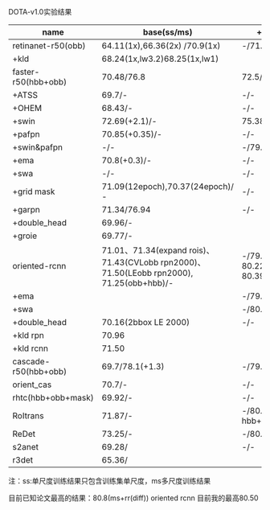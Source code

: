DOTA-v1.0实验结果

| name                 | base(ss/ms)                                                  | +rr(ss/ms)                                     | +hsv(ss/ms)   | +mixup(ss/ms) | +mosaic(ss/ms) | mos +mix    |
| -------------------- | ------------------------------------------------------------ | ---------------------------------------------- | ------------- | ------------- | -------------- | ----------- |
| retinanet-r50(obb)   | 64.11(1x),66.36(2x) /70.9(1x)                                | -/71.0(1x)                                     | -/-           | -/-           | -/-            |             |
| +kld                 | 68.24(1x,lw3.2)68.25(1x,lw1)                                 |                                                |               |               |                |             |
| faster-r50(hbb+obb)  | 70.48/76.8                                                   | 72.5/79.27                                     | 72.5(+0.03)/- | 73.10/-       | 73.18/-        | 74.21/79.01 |
| +ATSS                | 69.7/-                                                       | -/-                                            | -/-           | -/-           | -/-            | -/-         |
| +OHEM                | 68.43/-                                                      | -/-                                            | -/-           | -/-           | -/-            | -/-         |
| +swin                | 72.69(+2.1)/-                                                | 75.38(+2.69)/-                                 | -/-           | -/-           | -/-            | -/-         |
| +pafpn               | 70.85(+0.35)/-                                               | -/-                                            | -/-           | -/-           | -/-            | -/-         |
| +swin&pafpn          | -/-                                                          | -/79.58(+0.2)                                  | -/-           | -/-           | -/-            | -/-         |
| +ema                 | 70.8(+0.3)/-                                                 | -/-                                            | -/-           | -/-           | -/-            | -/-         |
| +swa                 | -/-                                                          | -/-                                            | -/-           | -/-           | -/-            | 74.93/-     |
| +grid mask           | 71.09(12epoch),70.37(24epoch)/ -                             | -/-                                            | -/-           | -/-           | -/-            |             |
| +garpn               | 71.34/76.94                                                  | -/-                                            | -/-           | -/-           | -/-            |             |
| +double_head         | 69.96/-                                                      |                                                |               |               |                |             |
| +groie               | 69.77/-                                                      |                                                |               |               |                |             |
| oriented-rcnn        | 71.01、71.34(expand rois)、71.43(CVLobb rpn2000)、71.50(LEobb rpn2000), 71.25(obb+hbb)/- | -/79.10(obb), 80.22(obb+hbb) 80.39(new_rotate) |               | -/79.11(-)    |                | 73.81       |
| +ema                 |                                                              | -/79.71(obb+hbb)                               | -/-           | -/-           | -/-            | -/-         |
| +swa                 |                                                              | -/80.19(obb+hbb)                               | -/-           | -/-           | -/-            | -/-         |
| +double_head         | 70.16(2bbox LE 2000)                                         | -/-                                            | -/-           | -/-           | -/-            | -/-         |
| +kld rpn             | 70.96                                                        |                                                |               |               |                |             |
| +kld rcnn            | 71.50                                                        |                                                |               |               |                |             |
| cascade-r50(hbb+obb) | 69.7/78.1(+1.3)                                              | -/79.1                                         | -/-           | -/-           | -/-            |             |
| orient_cas           | 70.7/-                                                       | -/-                                            | -/-           | -/-           | -/-            |             |
| rhtc(hbb+obb+mask)   | 69.92/-                                                      | -/-                                            | -/-           | -/-           | -/-            |             |
| RoItrans             | 71.87/-                                                      | -/80.50(rpn hbb+obb)                           | -/-           | -/-           | -/-            |             |
| ReDet                | 73.25/-                                                      | -/80.20                                        | -/-           | -/-           | -/-            |             |
| s2anet               | 69.28/                                                       | -/-                                            | -/-           | -/-           | -/-            |             |
| r3det                | 65.36/                                                       |                                                |               |               |                |             |

注：ss:单尺度训练结果只包含训练集单尺度，ms多尺度训练结果

目前已知论文最高的结果：80.8(ms+rr(diff)) oriented rcnn  目前我的最高80.50

